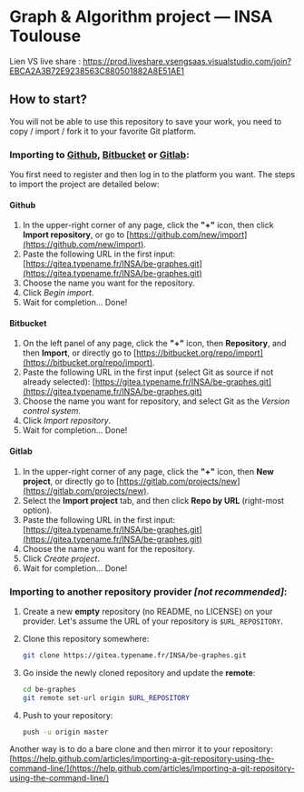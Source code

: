 # Graph & Algorithm project &mdash; INSA Toulouse

Lien VS live share : https://prod.liveshare.vsengsaas.visualstudio.com/join?EBCA2A3B72E9238563C880501882A8E51AE1

## How to start?

You will not be able to use this repository to save your work, you need to copy / import / fork it to 
your favorite Git platform.

### Importing to [Github](https://github.com), [Bitbucket](https://bitbucket.org) or [Gitlab](https://gitlab.com):

You first need to register and then log in to the platform you want. The steps to import the project are detailed below:

#### Github

1. In the upper-right corner of any page, click the **"+"** icon, then click **Import repository**, or go to [https://github.com/new/import](https://github.com/new/import). 
2. Paste the following URL in the first input:
     [https://gitea.typename.fr/INSA/be-graphes.git](https://gitea.typename.fr/INSA/be-graphes.git)
3. Choose the name you want for the repository.
4. Click *Begin import*.
5. Wait for completion... Done!

#### Bitbucket

1. On the left panel of any page, click the **"+"** icon, then **Repository**, and then **Import**, or directly go to [https://bitbucket.org/repo/import](https://bitbucket.org/repo/import). 
2. Paste the following URL in the first input (select Git as source if not already selected):
     [https://gitea.typename.fr/INSA/be-graphes.git](https://gitea.typename.fr/INSA/be-graphes.git)
3. Choose the name you want for repository, and select Git as the *Version control system*.
4. Click *Import repository*.
5. Wait for completion... Done!

#### Gitlab

1. In the upper-right corner of any page, click the **"+"** icon, then **New project**, or directly go to [https://gitlab.com/projects/new](https://gitlab.com/projects/new).
2. Select the **Import project** tab, and then click **Repo by URL** (right-most option).
3. Paste the following URL in the first input:
     [https://gitea.typename.fr/INSA/be-graphes.git](https://gitea.typename.fr/INSA/be-graphes.git)
4. Choose the name you want for the repository.
5. Click *Create project*.
6. Wait for completion... Done!

### Importing to another repository provider *[not recommended]*:

1. Create a new **empty** repository (no README, no LICENSE) on your provider. Let's assume the URL of your repository is `$URL_REPOSITORY`.
2. Clone this repository somewhere:

    ```bash
	git clone https://gitea.typename.fr/INSA/be-graphes.git
	```
    
3. Go inside the newly cloned repository and update the **remote**:
   
    ```bash
	cd be-graphes
	git remote set-url origin $URL_REPOSITORY
	```
    
4. Push to your repository:

    ```bash
	push -u origin master
	```
	
Another way is to do a bare clone and then mirror it to your repository: [https://help.github.com/articles/importing-a-git-repository-using-the-command-line/](https://help.github.com/articles/importing-a-git-repository-using-the-command-line/)